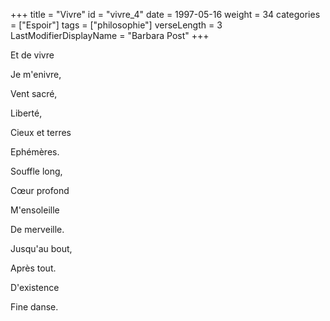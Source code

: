 +++
title = "Vivre"
id = "vivre_4"
date = 1997-05-16
weight = 34
categories = ["Espoir"]
tags = ["philosophie"]
verseLength = 3
LastModifierDisplayName = "Barbara Post"
+++

Et de vivre

Je m'enivre,

Vent sacré,

Liberté,

Cieux et terres

Ephémères.

Souffle long,

Cœur profond

M'ensoleille

De merveille.

Jusqu'au bout,

Après tout.

D'existence

Fine danse.
